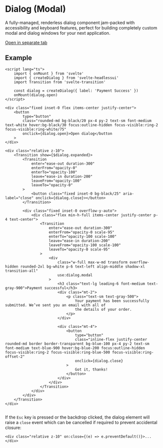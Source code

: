 # Dialog (Modal)

A fully-managed, renderless dialog component jam-packed with accessibility and keyboard features, perfect for building completely custom modal and dialog windows for your next application.

[Open in separate tab](https://captaincodeman.github.io/svelte-headlessui/example/dialog)

## Example

```
<script lang="ts">
	import { onMount } from 'svelte'
	import { createDialog } from 'svelte-headlessui'
	import Transition from 'svelte-transition'

	const dialog = createDialog({ label: 'Payment Success' })
	onMount(dialog.open)
</script>

<div class="fixed inset-0 flex items-center justify-center">
	<button
		type="button"
		class="rounded-md bg-black/20 px-4 py-2 text-sm font-medium text-white hover:bg-black/30 focus:outline-hidden focus-visible:ring-2 focus-visible:ring-white/75"
		onclick={dialog.open}>Open dialog</button
	>
</div>

<div class="relative z-10">
	<Transition show={$dialog.expanded}>
		<Transition
			enter="ease-out duration-300"
			enterFrom="opacity-0"
			enterTo="opacity-100"
			leave="ease-in duration-200"
			leaveFrom="opacity-100"
			leaveTo="opacity-0"
		>
			<button class="fixed inset-0 bg-black/25" aria-label="close" onclick={dialog.close}></button>
		</Transition>

		<div class="fixed inset-0 overflow-y-auto">
			<div class="flex min-h-full items-center justify-center p-4 text-center">
				<Transition
					enter="ease-out duration-300"
					enterFrom="opacity-0 scale-95"
					enterTo="opacity-100 scale-100"
					leave="ease-in duration-200"
					leaveFrom="opacity-100 scale-100"
					leaveTo="opacity-0 scale-95"
				>
					<div
						class="w-full max-w-md transform overflow-hidden rounded-2xl bg-white p-6 text-left align-middle shadow-xl transition-all"
						use:dialog.modal
					>
						<h3 class="text-lg leading-6 font-medium text-gray-900">Payment successful</h3>
						<div class="mt-2">
							<p class="text-sm text-gray-500">
								Your payment has been successfully submitted. We’ve sent you an email with all of
								the details of your order.
							</p>
						</div>

						<div class="mt-4">
							<button
								type="button"
								class="inline-flex justify-center rounded-md border border-transparent bg-blue-100 px-4 py-2 text-sm font-medium text-blue-900 hover:bg-blue-200 focus:outline-hidden focus-visible:ring-2 focus-visible:ring-blue-500 focus-visible:ring-offset-2"
								onclick={dialog.close}
							>
								Got it, thanks!
							</button>
						</div>
					</div>
				</Transition>
			</div>
		</div>
	</Transition>
</div>


```

If the `Esc` key is pressed or the backdrop clicked, the dialog element will raise a `close` event which can be cancelled if required to prevent accidental closure:

```
<div class="relative z-10" on:close={(e) => e.preventDefault()}>...</div>
```
